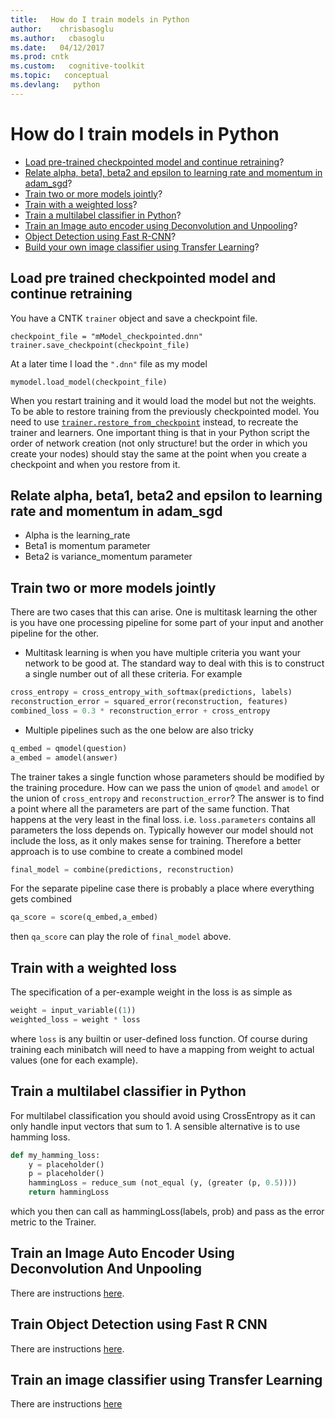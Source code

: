```yaml
---
title:   How do I train models in Python
author:    chrisbasoglu
ms.author:   cbasoglu
ms.date:   04/12/2017
ms.prod: cntk
ms.custom:   cognitive-toolkit
ms.topic:   conceptual
ms.devlang:   python
---
```


# How do I train models in Python

 * [Load pre-trained checkpointed model and continue retraining](#load-pre-trained-checkpointed-model-and-continue-retraining)?
 * [Relate alpha, beta1, beta2 and epsilon to learning rate and momentum in adam_sgd](#relate-alpha-beta1-beta2-and-epsilon-to-learning-rate-and-momentum-in-adamsgd)?
 * [Train two or more models jointly](#train-two-or-more-models-jointly)?
 * [Train with a weighted loss](#train-with-a-weighted-loss)?
 * [Train a multilabel classifier in Python](#train-a-multilabel-classifier-in-python)? 
 * [Train an Image auto encoder using Deconvolution and Unpooling](#train-an-image-auto-encoder-using-deconvolution-and-unpooling)?
 * [Object Detection using Fast R-CNN](#train-object-detection-using-fast-r-cnn)?
 * [Build your own image classifier using Transfer Learning](#train-an-image-classifier-using-transfer-learning)?

## Load pre trained checkpointed model and continue retraining

You have a CNTK `trainer` object and save a checkpoint file.
  
    checkpoint_file = "mModel_checkpointed.dnn"
    trainer.save_checkpoint(checkpoint_file)

At a later time I load the `".dnn"` file as my model

    mymodel.load_model(checkpoint_file)

When you restart training and it would load the model but not the weights. To be able to restore training from the previously checkpointed model. You need to use [`trainer.restore_from_checkpoint`](https://cntk.ai/pythondocs/cntk.trainer.html?highlight=restore_from_checkpoint#cntk.trainer.Trainer.restore_from_checkpoint) instead, to recreate the trainer and learners. One important thing is that in your Python script the order of network creation (not only structure! but the order in which you create your nodes) should stay the same at the point when you create a checkpoint and when you restore from it.

## Relate alpha, beta1, beta2 and epsilon to learning rate and momentum in adam_sgd

* Alpha is the learning_rate
* Beta1 is momentum parameter
* Beta2 is variance_momentum parameter

## Train two or more models jointly

There are two cases that this can arise. One is multitask learning the other is you have one processing pipeline for some part of your input and another pipeline for the other. 

  * Multitask learning is when you have multiple criteria you want your network to be good at. The standard way to deal with this is to construct a single number out of all these criteria. For example
```python
cross_entropy = cross_entropy_with_softmax(predictions, labels)
reconstruction_error = squared_error(reconstruction, features)
combined_loss = 0.3 * reconstruction_error + cross_entropy
```
  * Multiple pipelines such as the one below are also tricky 
```python
q_embed = qmodel(question)
a_embed = amodel(answer)
```

The trainer takes a single function whose parameters should be modified by the training procedure. How can we pass the union of `qmodel` and `amodel` or the union of `cross_entropy` and `reconstruction_error`? The answer is to find a point where all the parameters are part of the same function. That happens at the very least in the final loss.
i.e. `loss.parameters` contains all parameters the loss depends on. Typically however our model should not 
include the loss, as it only makes sense for training. Therefore a better approach is to use combine to create a combined model
```python 
final_model = combine(predictions, reconstruction)
```
For the separate pipeline case there is probably a place where everything gets combined
```python 
qa_score = score(q_embed,a_embed)
```
then `qa_score` can play the role of `final_model` above.

## Train with a weighted loss

The specification of a per-example weight in the loss is as simple as
```python
weight = input_variable((1))
weighted_loss = weight * loss
```
where `loss` is any builtin or user-defined loss function. Of course during training each minibatch will need to have a mapping from weight to actual values (one for each example).

## Train a multilabel classifier in Python

For multilabel classification you should avoid using CrossEntropy as it can only handle input vectors that sum to 1. A sensible alternative is to use hamming loss.

```python
def my_hamming_loss:
    y = placeholder()
    p = placeholder()
    hammingLoss = reduce_sum (not_equal (y, (greater (p, 0.5))))
    return hammingLoss 
```
which you then can call as hammingLoss(labels, prob) and pass as the error metric to the Trainer.

## Train an Image Auto Encoder Using Deconvolution And Unpooling

There are instructions [here](./Image-Auto-Encoder-Using-Deconvolution-And-Unpooling.md).

## Train Object Detection using Fast R CNN

There are instructions [here](./Object-Detection-using-Fast-R-CNN.md).

## Train an image classifier using Transfer Learning

There are instructions [here](./Build-your-own-image-classifier-using-Transfer-Learning.md)
